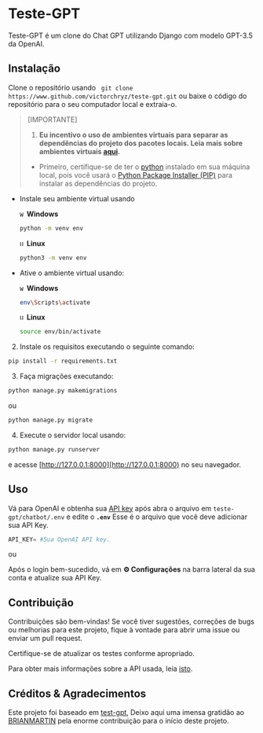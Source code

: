 # Teste-GPT

Teste-GPT é um clone do Chat GPT utilizando Django com modelo GPT-3.5 da OpenAI.

## Instalação
Clone o repositório usando ``` git clone https://www.github.com/victorchryz/teste-gpt.git``` ou baixe o código do repositório para o seu computador local e extraia-o.
> [IMPORTANTE]
> 1. **Eu incentivo o uso de ambientes virtuais para separar as dependências do projeto dos pacotes locais. Leia mais sobre ambientes virtuais [aqui](https://www.freecodecamp.org/news/how-to-setup-virtual-environments-in-python/).**
>  - Primeiro, certifique-se de ter o [python](https://www.python.org/) instalado em sua máquina local, pois você usará o [Python Package Installer (PIP)](https://pypi.org/project/pip/) para instalar as dependências do projeto.
   - Instale seu ambiente virtual usando
    
       <code><img width="10" src="https://user-images.githubusercontent.com/25181517/186884150-05e9ff6d-340e-4802-9533-2c3f02363ee3.png" alt="Windows" title="Windows"/></code> **Windows**
       
        ```bash
        python -m venv env  
        ```
        <code><img width="10" src="https://user-images.githubusercontent.com/25181517/186884153-99edc188-e4aa-4c84-91b0-e2df260ebc33.png" alt="Ubuntu" title="Ubuntu"/></code> **Linux**

        ```bash
        python3 -m venv env
        ```
- Ative o ambiente virtual usando:
       
     <code><img width="10" src="https://user-images.githubusercontent.com/25181517/186884150-05e9ff6d-340e-4802-9533-2c3f02363ee3.png" alt="Windows" title="Windows"/></code> **Windows**

     ```bash
     env\Scripts\activate
     ```
     <code><img width="10" src="https://user-images.githubusercontent.com/25181517/186884153-99edc188-e4aa-4c84-91b0-e2df260ebc33.png" alt="Ubuntu" title="Ubuntu"/></code> **Linux**
     
     ```bash
     source env/bin/activate
     ```
2.  Instale os requisitos executando o seguinte comando:

```bash
pip install -r requirements.txt
```

3.  Faça migrações executando:
```bash
python manage.py makemigrations
```

ou

```bash
python manage.py migrate
```

4. Execute o servidor local usando:

```bash
python manage.py runserver
```
e acesse [http://127.0.0.1:8000](http://127.0.0.1:8000) no seu navegador.
 
## Uso
Vá para OpenAI e obtenha sua [API key](https://platform.openai.com/account/api-keys) após abra o arquivo em ```teste-gpt/chatbot/.env``` e edite o **```.env```** Esse é o arquivo que você deve adicionar sua API Key.

```python
API_KEY= #Sua OpenAI API key.
```
ou

Após o login bem-sucedido, vá em **⚙ Configurações** na barra lateral da sua conta e atualize sua API Key.

## Contribuição
Contribuições são bem-vindas! Se você tiver sugestões, correções de bugs ou melhorias para este projeto, fique à vontade para abrir uma issue ou enviar um pull request.

Certifique-se de atualizar os testes conforme apropriado.

Para obter mais informações sobre a API usada, leia [isto](https://platform.openai.com/docs/api-reference).

## Créditos & Agradecimentos

Este projeto foi baseado em [test-gpt](https://github.com/s41ntm4rt1n/test-gpt),
Deixo aqui uma imensa gratidão ao [BRIANMARTIN](https://github.com/s41ntm4rt1n) pela enorme contribuição para o início deste projeto.